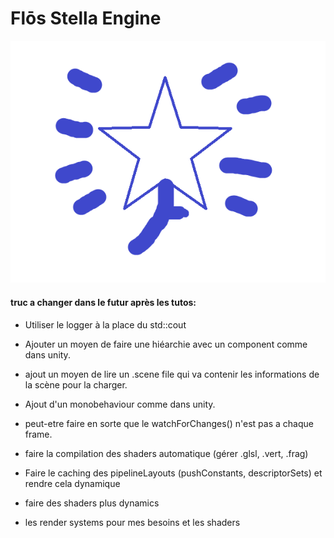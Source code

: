 # Flōs Stella Engine
![Project Logo](images_readMe/logo_Flos_Stella_1.png)

#### truc a changer dans le futur après les tutos:

- Utiliser le logger à la place du std::cout

- Ajouter un moyen de faire une hiéarchie avec un component comme dans unity.

- ajout un moyen de lire un .scene file qui va contenir les informations de la scène pour la charger.

- Ajout d'un monobehaviour comme dans unity.

- peut-etre faire en sorte que le watchForChanges() n'est pas a chaque frame.

- faire la compilation des shaders automatique (gérer .glsl, .vert, .frag)

- Faire le caching des pipelineLayouts (pushConstants, descriptorSets) et rendre cela dynamique 

- faire des shaders plus dynamics

- les render systems pour mes besoins et les shaders